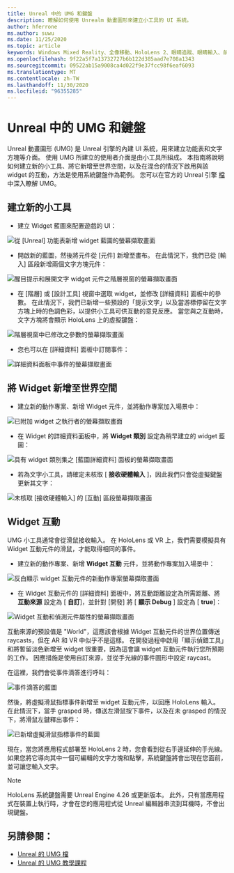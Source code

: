 ```yaml
---
title: Unreal 中的 UMG 和鍵盤
description: 瞭解如何使用 Unrealm 動畫圖形來建立小工具的 UI 系統。
author: hferrone
ms.author: suwu
ms.date: 11/25/2020
ms.topic: article
keywords: Windows Mixed Reality、全像移動、HoloLens 2、眼睛追蹤、眼睛輸入、前端掛載顯示器、Unreal 引擎、混合現實耳機、windows Mixed Reality 耳機、虛擬實境耳機、widget、UI、UMG、Unreal 運動圖形、Unreal 引擎、UE、UE4
ms.openlocfilehash: 9f22a5f7a13732727b6b122d385aad7e708a1343
ms.sourcegitcommit: 09522ab15a9008ca4d022f9e37fcc98f6eaf6093
ms.translationtype: MT
ms.contentlocale: zh-TW
ms.lasthandoff: 11/30/2020
ms.locfileid: "96355285"
---
```

# <a name="umg-and-keyboard-in-unreal"></a>Unreal 中的 UMG 和鍵盤

Unreal 動畫圖形 (UMG) 是 Unreal 引擎的內建 UI 系統，用來建立功能表和文字方塊等介面。 使用 UMG 所建立的使用者介面是由小工具所組成。 本指南將說明如何建立新的小工具、將它新增至世界空間，以及在混合的情況下啟用與該 widget 的互動，方法是使用系統鍵盤作為範例。 您可以在官方的 Unreal 引擎 [檔](https://docs.unrealengine.com/en-US/Engine/UMG/index.html)中深入瞭解 UMG。 

## <a name="create-a-new-widget"></a>建立新的小工具

- 建立 Widget 藍圖來配置遊戲的 UI：

![從 [Unreal] 功能表新增 widget 藍圖的螢幕擷取畫面](images/unreal-umg-img-01.png)

- 開啟新的藍圖，然後將元件從 [元件] 新增至畫布。  在此情況下，我們已從 [輸入] 區段新增兩個文字方塊元件：

![醒目提示和展開文字 widget 元件之階層視窗的螢幕擷取畫面](images/unreal-umg-img-02.png)

- 在 [階層] 或 [設計工具] 視窗中選取 widget，並修改 [詳細資料] 面板中的參數。  在此情況下，我們已新增一些預設的「提示文字」以及當游標停留在文字方塊上時的色調色彩，以提供小工具可供互動的意見反應。  當您與之互動時，文字方塊將會顯示 HoloLens 上的虛擬鍵盤：

![階層視窗中已修改之參數的螢幕擷取畫面](images/unreal-umg-img-03.png)

- 您也可以在 [詳細資料] 面板中訂閱事件：

![詳細資料面板中事件的螢幕擷取畫面](images/unreal-umg-img-04.png)

## <a name="add-a-widget-to-world-space"></a>將 Widget 新增至世界空間

- 建立新的動作專案、新增 Widget 元件，並將動作專案加入場景中：

![已附加 widget 之執行者的螢幕擷取畫面](images/unreal-umg-img-05.png)

- 在 Widget 的詳細資料面板中，將 **Widget 類別** 設定為稍早建立的 widget 藍圖：

![具有 widget 類別集之 [藍圖詳細資料] 面板的螢幕擷取畫面](images/unreal-umg-img-06.png)

- 若為文字小工具，請確定未核取 [ **接收硬體輸入** ]，因此我們只會從虛擬鍵盤更新其文字：

![未核取 [接收硬體輸入] 的 [互動] 區段螢幕擷取畫面](images/unreal-umg-img-07.png)

## <a name="widget-interaction"></a>Widget 互動

UMG 小工具通常會從滑鼠接收輸入。  在 HoloLens 或 VR 上，我們需要模擬具有 Widget 互動元件的滑鼠，才能取得相同的事件。

- 建立新的動作專案、新增 **Widget 互動** 元件，並將動作專案加入場景中：

![反白顯示 widget 互動元件的新動作專案螢幕擷取畫面](images/unreal-umg-img-08.png)

- 在 Widget 互動元件的 [詳細資料] 面板中，將互動距離設定為所需距離、將 **互動來源** 設定為 [ **自訂**]，並針對 [開發] 將 [ **顯示 Debug** ] 設定為 [ **true**]：

![Widget 互動和偵測元件屬性的螢幕擷取畫面](images/unreal-umg-img-09.png)

互動來源的預設值是 "World"，這應該會根據 Widget 互動元件的世界位置傳送 raycasts，但在 AR 和 VR 中似乎不是這樣。  在開發過程中啟用「顯示偵錯工具」和將暫留淡色新增至 widget 很重要，因為這會讓 widget 互動元件執行您所預期的工作。  因應措施是使用自訂來源，並從手光線的事件圖形中設定 raycast。  

在這裡，我們會從事件滴答進行呼叫：

![事件滴答的藍圖](images/unreal-umg-img-10.png)

然後，將虛擬滑鼠指標事件新增至 widget 互動元件，以回應 HoloLens 輸入。  在此情況下，當手 grasped 時，傳送左滑鼠按下事件，以及在未 grasped 的情況下，將滑鼠左鍵釋出事件：

![已新增虛擬滑鼠指標事件的藍圖](images/unreal-umg-img-13.png)

現在，當您將應用程式部署至 HoloLens 2 時，您會看到從右手邊延伸的手光線。 如果您將它導向其中一個可編輯的文字方塊和點擊，系統鍵盤將會出現在您面前，並可讓您輸入文字。 
 
> [!NOTE]
> HoloLens 系統鍵盤需要 Unreal Engine 4.26 或更新版本。 此外，只有當應用程式在裝置上執行時，才會在您的應用程式從 Unreal 編輯器串流到耳機時，不會出現鍵盤。

## <a name="see-also"></a>另請參閱：
* [Unreal 的 UMG 檔](https://docs.unrealengine.com/Engine/UMG/index.html)
* [Unreal 的 UMG 教學課程](https://docs.unrealengine.com/Programming/Tutorials/UMG/index.html)

